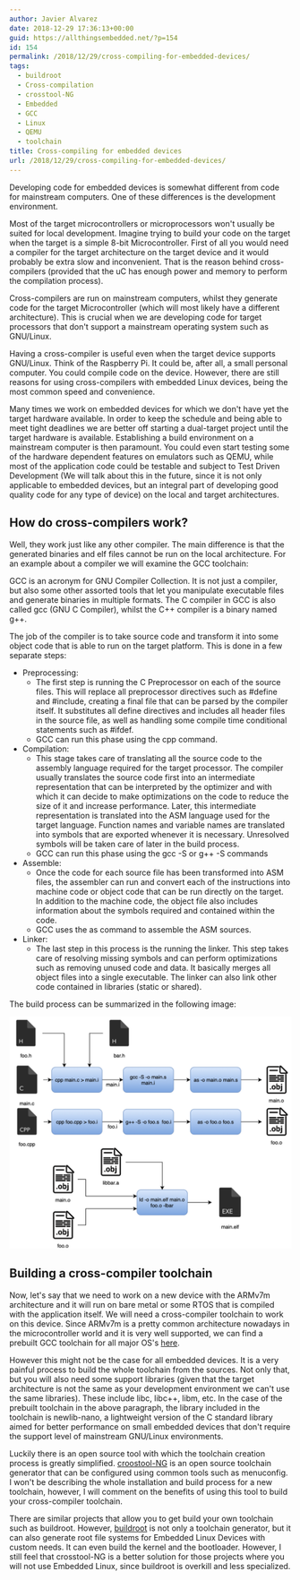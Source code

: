 ```yaml
---
author: Javier Alvarez
date: 2018-12-29 17:36:13+00:00
guid: https://allthingsembedded.net/?p=154
id: 154
permalink: /2018/12/29/cross-compiling-for-embedded-devices/
tags:
  - buildroot
  - Cross-compilation
  - crosstool-NG
  - Embedded
  - GCC
  - Linux
  - QEMU
  - toolchain
title: Cross-compiling for embedded devices
url: /2018/12/29/cross-compiling-for-embedded-devices/
---
```


Developing code for embedded devices is somewhat different from code for mainstream computers. One of these differences is the development environment.

Most of the target microcontrollers or microprocessors won't usually be suited for local development. Imagine trying to build your code on the target when the target is a simple 8-bit Microcontroller. First of all you would need a compiler for the target architecture on the target device and it would probably be extra slow and inconvenient. That is the reason behind cross-compilers (provided that the uC has enough power and memory to perform the compilation process).

Cross-compilers are run on mainstream computers, whilst they generate code for the target Microcontroller (which will most likely have a different architecture). This is crucial when we are developing code for target processors that don't support a mainstream operating system such as GNU/Linux.

Having a cross-compiler is useful even when the target device supports GNU/Linux. Think of the Raspberry Pi. It could be, after all, a small personal computer. You could compile code on the device. However, there are still reasons for using cross-compilers with embedded Linux devices, being the most common speed and convenience.

Many times we work on embedded devices for which we don't have yet the target hardware available. In order to keep the schedule and being able to meet tight deadlines we are better off starting a dual-target project until the target hardware is available. Establishing a build environment on a mainstream computer is then paramount. You could even start testing some of the hardware dependent features on emulators such as QEMU, while most of the application code could be testable and subject to Test Driven Development (We will talk about this in the future, since it is not only applicable to embedded devices, but an integral part of developing good quality code for any type of device) on the local and target architectures.

## How do cross-compilers work?

Well, they work just like any other compiler. The main difference is that the generated binaries and elf files cannot be run on the local architecture. For an example about a compiler we will examine the GCC toolchain:

GCC is an acronym for GNU Compiler Collection. It is not just a compiler, but also some other assorted tools that let you manipulate executable files and generate binaries in multiple formats. The C compiler in GCC is also called gcc (GNU C Compiler), whilst the C++ compiler is a binary named g++.

The job of the compiler is to take source code and transform it into some object code that is able to run on the target platform. This is done in a few separate steps:

  * Preprocessing:
      * The first step is running the C Preprocessor on each of the source files. This will replace all preprocessor directives such as #define and #include, creating a final file that can be parsed by the compiler itself. It substitutes all define directives and includes all header files in the source file, as well as handling some compile time conditional statements such as #ifdef.
      * GCC can run this phase using the cpp command.
  * Compilation:
      * This stage takes care of translating all the source code to the assembly language required for the target processor. The compiler usually translates the source code first into an intermediate representation that can be interpreted by the optimizer and with which it can decide to make optimizations on the code to reduce the size of it and increase performance. Later, this intermediate representation is translated into the ASM language used for the target language. Function names and variable names are translated into symbols that are exported whenever it is necessary. Unresolved symbols will be taken care of later in the build process.
      * GCC can run this phase using the gcc -S or g++ -S commands
  * Assemble:
      * Once the code for each source file has been transformed into ASM files, the assembler can run and convert each of the instructions into machine code or object code that can be run directly on the target. In addition to the machine code, the object file also includes information about the symbols required and contained within the code.
      * GCC uses the as command to assemble the ASM sources.
  * Linker:
      * The last step in this process is the running the linker. This step takes care of resolving missing symbols and can perform optimizations such as removing unused code and data. It basically merges all object files into a single executable. The linker can also link other code contained in libraries (static or shared).

The build process can be summarized in the following image:

![](/Compiler_tools-2.png)

## Building a cross-compiler toolchain

Now, let's say that we need to work on a new device with the ARMv7m architecture and it will run on bare metal or some RTOS that is compiled with the application itself. We will need a cross-compiler toolchain to work on this device. Since ARMv7m is a pretty common architecture nowadays in the microcontroller world and it is very well supported, we can find a prebuilt GCC toolchain for all major OS's [here](https://developer.arm.com/open-source/gnu-toolchain/gnu-rm/downloads).

However this might not be the case for all embedded devices. It is a very painful process to build the whole toolchain from the sources. Not only that, but you will also need some support libraries (given that the target architecture is not the same as your development environment we can't use the same libraries). These include libc, libc++, libm, etc. In the case of the prebuilt toolchain in the above paragraph, the library included in the toolchain is newlib-nano, a lightweight version of the C standard library aimed for better performance on small embedded devices that don't require the support level of mainstream GNU/Linux environments.

Luckily there is an open source tool with which the toolchain creation process is greatly simplified. [croostool-NG](http://crosstool-ng.github.io) is an open source toolchain generator that can be configured using common tools such as menuconfig. I won't be describing the whole installation and build process for a new toolchain, however, I will comment on the benefits of using this tool to build your cross-compiler toolchain.

There are similar projects that allow you to get build your own toolchain such as buildroot. However, [buildroot](https://buildroot.org) is not only a toolchain generator, but it can also generate root file systems for Embedded Linux Devices with custom needs. It can even build the kernel and the bootloader. However, I still feel that crosstool-NG is a better solution for those projects where you will not use Embedded Linux, since buildroot is overkill and less specialized.
